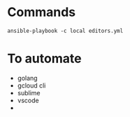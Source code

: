 # Commands
```
ansible-playbook -c local editors.yml
```

# To automate
- golang
- gcloud cli
- sublime
- vscode
- 